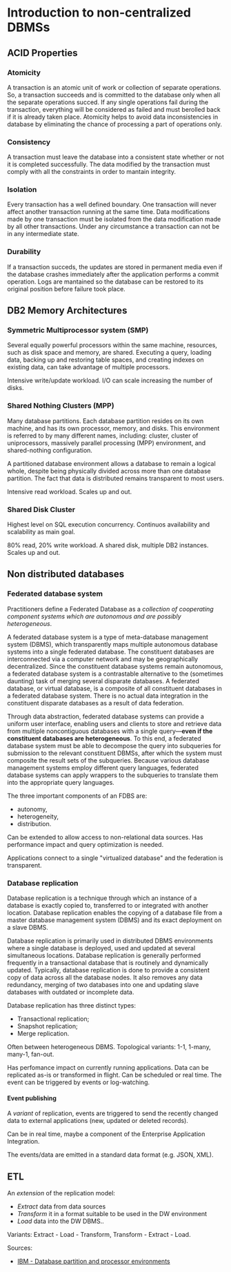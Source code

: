 # Introduction to non-centralized DBMSs

## ACID Properties

### Atomicity

A transaction is an atomic unit of work or collection of separate operations. So, a transaction succeeds and is committed to the database only when all the separate operations succed. If any single operations fail during the transaction, everything will be considered as failed and must berolled back if it is already taken place. Atomicity helps to avoid data inconsistencies in database by eliminating the chance of processing a part of operations only.

### Consistency

A transaction must leave the database into a consistent state whether or not it is completed successfully. The data modified by the transaction must comply with all the constraints in order to mantain integrity.

### Isolation

Every transaction has a well defined boundary. One transaction will never affect another transaction running at the same time. Data modifications made by one transaction must be isolated from the data modification made by all other transactions. Under any circumstance a transaction can not be in any intermediate state.

### Durability

If a transaction succeds, the updates are stored in permanent media even if the database crashes immediately after the application performs a commit operation. Logs are mantained so the database can be restored to its original position before failure took place.

## DB2 Memory Architectures

### Symmetric Multiprocessor system (SMP)

Several equally powerful processors within the same machine, resources, such as disk space and memory, are shared. Executing a query, loading data, backing up and restoring table spaces, and creating indexes on existing data, can take advantage of multiple processors.

Intensive write/update workload. I/O can scale increasing the number of disks.

### Shared Nothing Clusters (MPP)

Many database partitions. Each database partition resides on its own machine, and has its own processor, memory, and disks. This environment is referred to by many different names, including: cluster, cluster of uniprocessors, massively parallel processing (MPP) environment, and shared-nothing configuration.

A partitioned database environment allows a database to remain a logical whole, despite being physically divided across more than one database partition. The fact that data is distributed remains transparent to most users. 

Intensive read workload. Scales up and out.

### Shared Disk Cluster

Highest level on SQL execution concurrency. Continuos availability and scalability as main goal.

80% read, 20% write workload. A shared disk, multiple DB2 instances.
Scales up and out.

## Non distributed databases

### Federated database system

Practitioners define a Federated Database as a *collection of cooperating component systems which are autonomous and are possibly heterogeneous*.

A federated database system is a type of meta-database management system (DBMS), which transparently maps multiple autonomous database systems into a single federated database. The constituent databases are interconnected via a computer network and may be geographically decentralized. Since the constituent database systems remain autonomous, a federated database system is a contrastable alternative to the (sometimes daunting) task of merging several disparate databases. A federated database, or virtual database, is a composite of all constituent databases in a federated database system. There is no actual data integration in the constituent disparate databases as a result of data federation.

Through data abstraction, federated database systems can provide a uniform user interface, enabling users and clients to store and retrieve data from multiple noncontiguous databases with a single query—**even if the constituent databases are heterogeneous**. To this end, a federated database system must be able to decompose the query into subqueries for submission to the relevant constituent DBMSs, after which the system must composite the result sets of the subqueries. Because various database management systems employ different query languages, federated database systems can apply wrappers to the subqueries to translate them into the appropriate query languages.

The three important components of an FDBS are:

- autonomy, 
- heterogeneity,
- distribution.

Can be extended to allow access to non-relational data sources. Has performance impact and query optimization is needed.

Applications connect to a single "virtualized database" and the federation is transparent.

### Database replication

Database replication is a technique through which an instance of a database is exactly copied to, transferred to or integrated with another location. Database replication enables the copying of a database file from a master database management system (DBMS) and its exact deployment on a slave DBMS.

Database replication is primarily used in distributed DBMS environments where a single database is deployed, used and updated at several simultaneous locations. Database replication is generally performed frequently in a transactional database that is routinely and dynamically updated. Typically, database replication is done to provide a consistent copy of data across all the database nodes. It also removes any data redundancy, merging of two databases into one and updating slave databases with outdated or incomplete data. 

Database replication has three distinct types:

- Transactional replication;
- Snapshot replication;
- Merge replication.

Often between heterogeneous DBMS. Topological variants: 1-1, 1-many, many-1, fan-out.

Has perfomance impact on currently running applications. Data can be replicated as-is or transformed in flight. Can be scheduled or real time. The event can be triggered by events or log-watching.

#### Event publishing

A *variant* of replication, events are triggered to send the recently changed data to external applications (new, updated or deleted records).

Can be in real time, maybe a component of the Enterprise Application Integration.

The events/data are emitted in a standard data format (e.g. JSON, XML).

## ETL

An *extension* of the replication model:

- *Extract* data from data sources
- *Transform* it in a format suitable to be used in the DW environment
- *Load* data into the DW DBMS..

Variants: Extract - Load - Transform, Transform - Extract - Load.



Sources:

- [IBM - Database partition and processor environments
](https://www.ibm.com/support/knowledgecenter/SSEPGG_10.5.0/com.ibm.db2.luw.admin.partition.doc/doc/c0004569.html)
 
